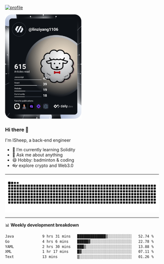 [![profile](https://user-images.githubusercontent.com/54968314/208005045-e4b42f3b-833d-4242-bfcc-e764865553a2.svg)](https://www.calligrapher.ai/)

<a href="https://app.daily.dev/linziyang1106"><img src="/devcard.png" width="250" alt="ISheep's Dev Card"/></a>

### Hi there 🐏

I'm ISheep, a back-end engineer

- 🔭 I’m currently learning Solidity
- 💬 Ask me about anything
- 😄 Hobby: badminton & coding
- 👓 explore crypto and Web3.0

-------

![](https://raw.githubusercontent.com/ISheepp/ISheepp/output/github-contribution-grid-snake.svg)

-------

📊 **Weekly development breakdown**
<!--START_SECTION:waka-->

```txt
Java             9 hrs 31 mins   █████████████▒░░░░░░░░░░░   52.74 %
Go               4 hrs 6 mins    █████▓░░░░░░░░░░░░░░░░░░░   22.78 %
YAML             2 hrs 30 mins   ███▒░░░░░░░░░░░░░░░░░░░░░   13.88 %
XML              1 hr 17 mins    █▓░░░░░░░░░░░░░░░░░░░░░░░   07.11 %
Text             13 mins         ▒░░░░░░░░░░░░░░░░░░░░░░░░   01.26 %
```

<!--END_SECTION:waka-->
